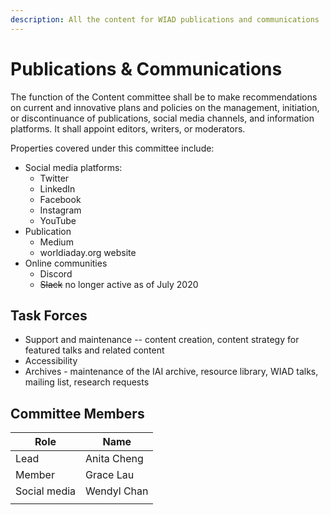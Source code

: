 ```yaml
---
description: All the content for WIAD publications and communications
---
```


# Publications & Communications

The function of the Content committee shall be to make recommendations on current and innovative plans and policies on the management, initiation, or discontinuance of publications, social media channels, and information platforms. It shall appoint editors, writers, or moderators.&#x20;

Properties covered under this committee include:&#x20;

* Social media platforms:&#x20;
  * Twitter
  * LinkedIn
  * Facebook
  * Instagram
  * YouTube
* Publication
  * Medium
  * worldiaday.org website
* Online communities
  * Discord
  * ~~Slack~~ no longer active as of July 2020

## Task Forces

* Support and maintenance -- content creation, content strategy for featured talks and related content
* Accessibility
* Archives - maintenance of the IAI archive, resource library, WIAD talks, mailing list, research requests

## Committee Members

| Role         | Name        |
| ------------ | ----------- |
| Lead         | Anita Cheng |
| Member       | Grace Lau   |
| Social media | Wendyl Chan |
|              |             |
